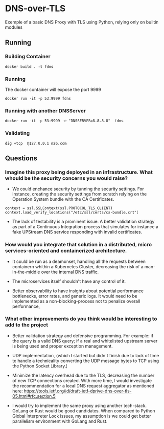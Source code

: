 # DNS-over-TLS
Exemple of a basic DNS Proxy with TLS using Python, relying only on builtin modules


## Running

### Building Container
```
docker build . -t fdns
```

### Running
The docker container will expose the port 9999

```
docker run -it -p 53:9999 fdns
```

### Running with another DNSServer
```
docker run -it -p 53:9999 -e "DNSSERVER=8.8.8.8"  fdns
```

### Validating
```
dig +tcp  @127.0.0.1 n26.com
```


## Questions


### Imagine this proxy being deployed in an infrastructure. What whould be the security concerns you would raise?

- We could enchance security by tunning the security settings. For instance, creating the security settings
from scratch relying on the Operation System bundle with the CA Certificates.

```
context = ssl.SSLContext(ssl.PROTOCOL_TLS_CLIENT)
context.load_verify_locations("/etc/ssl/certs/ca-bundle.crt")
```

- The lack of testability is a prominent issue. A better validation strategy as part of a Continuous Integration process that simulates for instance a fake UPStream DNS service responding with invalid certificates.


### How would you integrate that solution in a distributed, micro services-oriented and containerized architecture.

- It could be run as a deamonset, handling all the requests between containern whithin a Kubernetes Cluster, decreasing the risk of a man-in-the-middle over the internal DNS traffic.

- The microservices itself shouldn't have any control of it.

- Better observability to have insights about potential performance bottlenecks, error rates, and generic logs. It would need to be implemented as a non-blocking-process not to penalize overall performance, 



### What other improvements do you think would be interesting to add to the project

- Better validation strategy and defensive programming. For example: if the query is a valid DNS query; if a real and whitelisted upstream server is being used and proper exception management.

- UDP implementation, (which I started but didn't finish due to lack of time to handle a technicality converting the UDP message bytes to TCP using the Python Socket Library.)

- Minimize the latency overhead due to the TLS, decreasing the number of new TCP connections created. With more time, I would investigate the recommendation for a local DNS request aggregator as mentioned here: https://tools.ietf.org/id/draft-ietf-dprive-dns-over-tls-05.html#rfc.section.5

- I would try to implement the same proxy using another tech-stack. GoLang or Rust would be good candidates. When compared to Python Global Interpreter Lock issues, my assumption is we could get better parallelism environment with GoLang and Rust.
